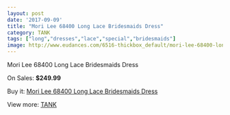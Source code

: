 ```yaml
---
layout: post
date: '2017-09-09'
title: "Mori Lee 68400 Long Lace Bridesmaids Dress"
category: TANK
tags: ["long","dresses","lace","special","bridesmaids"]
image: http://www.eudances.com/6516-thickbox_default/mori-lee-68400-long-lace-bridesmaids-dress.jpg
---
```

Mori Lee 68400 Long Lace Bridesmaids Dress

On Sales: **$249.99**
<a href="https://www.eudances.com/en/tank/2387-mori-lee-68400-long-lace-bridesmaids-dress.html"><amp-img layout="responsive" width="600" height="600" src="//www.eudances.com/6516-thickbox_default/mori-lee-68400-long-lace-bridesmaids-dress.jpg" alt="Mori Lee 68400 Long Lace Bridesmaids Dress 0" /></a>
<a href="https://www.eudances.com/en/tank/2387-mori-lee-68400-long-lace-bridesmaids-dress.html"><amp-img layout="responsive" width="600" height="600" src="//www.eudances.com/6517-thickbox_default/mori-lee-68400-long-lace-bridesmaids-dress.jpg" alt="Mori Lee 68400 Long Lace Bridesmaids Dress 1" /></a>

Buy it: [Mori Lee 68400 Long Lace Bridesmaids Dress](https://www.eudances.com/en/tank/2387-mori-lee-68400-long-lace-bridesmaids-dress.html "Mori Lee 68400 Long Lace Bridesmaids Dress")

View more: [TANK](https://www.eudances.com/en/28-tank "TANK")
